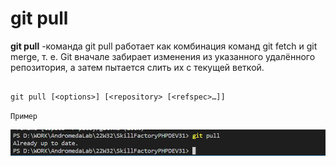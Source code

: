 # git pull

**git pull** -команда git pull работает как комбинация команд git fetch и git merge, т. е. Git вначале забирает изменения из указанного удалённого репозитория, а затем пытается слить их с текущей веткой.

```bash=

git pull [<options>] [<repository> [<refspec>…​]]

```

``Пример``

![git pull](/pics/Pull.png)